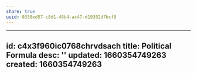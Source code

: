 ```yaml
---
share: true
uuid: 0338ed57-c8d1-48b4-ac47-d19382d7bcf9
---
```

---
id: c4x3f960ic0768chrvdsach
title: Political Formula
desc: ''
updated: 1660354749263
created: 1660354749263
---


